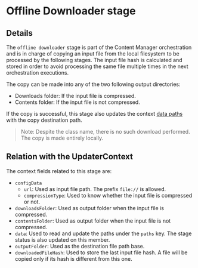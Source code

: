 # Offline Downloader stage

## Details

The `offline downloader` stage is part of the Content Manager orchestration and is in charge of copying an input file from the local filesystem to be processed by the following stages. The input file hash is calculated and stored in order to avoid processing the same file multiple times in the next orchestration executions.

The copy can be made into any of the two following output directories:
- Downloads folder: If the input file is compressed.
- Contents folder: If the input file is not compressed.

If the copy is successful, this stage also updates the context [data paths](../../src/components/updaterContext.hpp) with the copy destination path.

> Note: Despite the class name, there is no such download performed. The copy is made entirely locally.

## Relation with the UpdaterContext

The context fields related to this stage are:

- `configData`
  + `url`: Used as input file path. The prefix `file://` is allowed.
  + `compressionType`: Used to know whether the input file is compressed or not.
- `downloadsFolder`: Used as output folder when the input file is compressed.
- `contentsFolder`: Used as output folder when the input file is not compressed.
- `data`: Used to read and update the paths under the `paths` key. The stage status is also updated on this member.
- `outputFolder`: Used as the destination file path base.
- `downloadedFileHash`: Used to store the last input file hash. A file will be copied only if its hash is different from this one.
